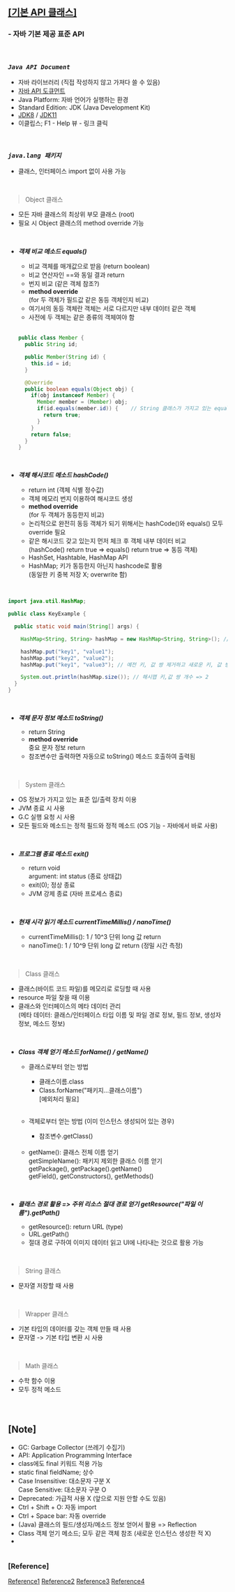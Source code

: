 ## <u>[기본 API 클래스]</u>

### - 자바 기본 제공 표준 API

<br>

### _`Java API Document`_

- 자바 라이브러리 (직접 작성하지 않고 가져다 쓸 수 있음)
- [자바 API 도큐먼트](https://docs.oracle.com/en/java/javase/)
- Java Platform: 자바 언어가 실행하는 환경
- Standard Edition: JDK (Java Development Kit)
- [JDK8](https://docs.oracle.com/javase/8/docs/api/index.html) / [JDK11](https://docs.oracle.com/en/java/javase/11/docs/api/index.html)
- 이클립스; F1 - Help 뷰 - 링크 클릭

<br/>

### _`java.lang 패키지`_

- 클래스, 인터페이스 import 없이 사용 가능

<br/>

> Object 클래스

- 모든 자바 클래스의 최상위 부모 클래스 (root)
- 필요 시 Object 클래스의 method override 가능

<br/>

- **_객체 비교 메소드 equals()_**

  - 비교 객체를 매개값으로 받음 (return boolean)
  - 비교 연산자인 ==와 동일 결과 return
  - 번지 비교 (같은 객체 참조?)
  - **method override** <br/>
    (for 두 객체가 필드값 같은 동등 객체인지 비교)
  - 여기서의 동등 객체란 객체는 서로 다르지만 내부 데이터 같은 객체
  - 사전에 두 객체는 같은 종류의 객체여야 함

  <br/>

  ```java
  public class Member {
    public String id;

    public Member(String id) {
      this.id = id;
    }

    @Override
    public boolean equals(Object obj) {
      if(obj instanceof Member) {
        Member member = (Member) obj;
        if(id.equals(member.id)) {    // String 클래스가 가지고 있는 equals method
          return true;
        }
      }
      return false;
    }
  }
  ```

<br/>

- **_객체 해시코드 메소드 hashCode()_**

  - return int (객체 식별 정수값)
  - 객체 메모리 번지 이용하여 해시코드 생성
  - **method override** <br/>
    (for 두 객체가 동등한지 비교)
  - 논리적으로 완전히 동등 객체가 되기 위해서는 hashCode()와 equals() 모두 override 필요
  - 같은 해시코드 갖고 있는지 먼저 체크 후 객체 내부 데이터 비교 <br/>
    (hashCode() return true => equals() return true => 동등 객체)
  - HashSet, Hashtable, HashMap API
  - HashMap; 키가 동등한지 아닌지 hashcode로 활용 <br/>
    (동일한 키 중복 저장 X; overwrite 함)

<br/>

```java
import java.util.HashMap;

public class KeyExample {

  public static void main(String[] args) {

    HashMap<String, String> hashMap = new HashMap<String, String>(); // 키, 값 구조

    hashMap.put("key1", "value1");
    hashMap.put("key2", "value2");
    hashMap.put("key1", "value3"); // 예전 키, 값 쌍 제거하고 새로운 키, 값 쌍으로 대체

    System.out.println(hashMap.size()); // 해시맵 키,값 쌍 개수 => 2
  }
}
```

<br/>

- **_객체 문자 정보 메소드 toString()_**

  - return String
  - **method override** <br/>
    중요 문자 정보 return
  - 참조변수만 출력하면 자동으로 toString() 메소드 호출하여 출력됨

<br/>

> System 클래스

- OS 정보가 가지고 있는 표준 입/출력 장치 이용
- JVM 종료 시 사용
- G.C 실행 요청 시 사용
- 모든 필드와 메소드는 정적 필드와 정적 메소드 (OS 기능 - 자바에서 바로 사용)

<br/>

- **_프로그램 종료 메소드 exit()_**

  - return void <br/>
    argument: int status (종료 상태값)
  - exit(0); 정상 종료
  - JVM 강제 종료 (자바 프로세스 종료)

<br/>

- **_현재 시각 읽기 메소드 currentTimeMillis() / nanoTime()_**

  - currentTimeMillis(): 1 / 10^3 단위 long 값 return
  - nanoTime(): 1 / 10^9 단위 long 값 return (정밀 시간 측정)

<br/>

> Class 클래스

- 클래스(바이트 코드 파일)를 메모리로 로딩할 때 사용
- resource 파일 찾을 때 이용
- 클래스와 인터페이스의 메타 데이터 관리 <br/>
  (메타 데이터: 클래스/인터페이스 타입 이름 및 파일 경로 정보, 필드 정보, 생성자 정보, 메소드 정보) <br/>

<br/>

- **_Class 객체 얻기 메소드 forName() / getName()_**

  - 클래스로부터 얻는 방법

    - 클래스이름.class
    - Class.forName("패키지...클래스이름") <br/>
      [예외처리 필요]

    <br/>

  - 객체로부터 얻는 방법 (이미 인스턴스 생성되어 있는 경우)

    - 참조변수.getClass()

  <br/>

  - getName(): 클래스 전체 이름 얻기 <br/>
    getSimpleName(): 패키지 제외한 클래스 이름 얻기 <br/>
    getPackage(), getPackage().getName() <br/>
    getField(), getConstructors(), getMethods()

<br/>

- **_클래스 경로 활용 => 주위 리소스 절대 경로 얻기 getResource("파일 이름").getPath()_** <br/>

  - getResource(): return URL (type)
  - URL.getPath()
  - 절대 경로 구하여 이미지 데이터 읽고 UI에 나타내는 것으로 활용 가능

<br/>

> String 클래스

- 문자열 저장할 때 사용

<br/>

> Wrapper 클래스

- 기본 타입의 데이터를 갖는 객체 만들 때 사용
- 문자열 -> 기본 타입 변환 시 사용

<br/>

> Math 클래스

- 수학 함수 이용
- 모두 정적 메소드

<br/>

#

## [Note]

- GC: Garbage Collector (쓰레기 수집기)
- API: Application Programming Interface
- class에도 final 키워드 적용 가능
- static final fieldName; 상수
- Case Insensitive: 대소문자 구분 X <br/>
  Case Sensitive: 대소문자 구분 O
- Deprecated: 가급적 사용 X (앞으로 지원 안할 수도 있음)
- Ctrl + Shift + O: 자동 import
- Ctrl + Space bar: 자동 override
- (Java) 클래스의 필드/생성자/메소드 정보 얻어서 활용 => Reflection
- Class 객체 얻기 메소드; 모두 같은 객체 참조 (새로운 인스턴스 생성한 적 X)
-

#

### [Reference]

[Reference1](https://www.youtube.com/watch?v=4g6CWh3weuY&list=PLVsNizTWUw7HZTPU3GpS7nmshXjKKvlbk&index=57)
[Reference2](https://www.youtube.com/watch?v=RHi_kkS2noQ&list=PLVsNizTWUw7HZTPU3GpS7nmshXjKKvlbk&index=58)
[Reference3](https://www.youtube.com/watch?v=nJbaGQtFLTU&list=PLVsNizTWUw7HZTPU3GpS7nmshXjKKvlbk&index=59)
[Reference4](https://www.youtube.com/watch?v=IEs-pnSXvoU&list=PLVsNizTWUw7HZTPU3GpS7nmshXjKKvlbk&index=60)
